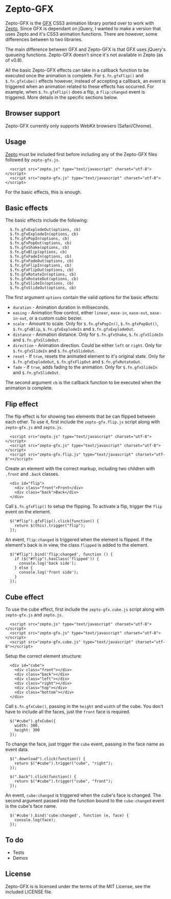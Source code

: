 # Zepto-GFX

Zepto-GFX is the [GFX](https://github.com/maccman/gfx) CSS3 animation library ported over to work with [Zepto](https://github.com/madrobby/zepto).  Since GFX is dependant on jQuery, I wanted to make a version that uses Zepto and it's CSS3 animation functions.  There are however, some differences between to two libraries.

The main difference between GFX and Zepto-GFX is that GFX uses jQuery's queueing functions.  Zepto-GFX doesn't since it's not available in Zepto (as of v0.8).

All the basic Zepto-GFX effects can take in a callback function to be executed once the animation is complete.  For `$.fn.gfxFlip()` and `$.fn.gfxCube()` effects however, instead of accepting a callback, an event is triggered when an animation related to these effects has occurred.  For example, when `$.fn.gfxFlip()` does a flip, a `flip:changed` event is triggered.  More details in the specific sections below.

## Browser support

Zepto-GFX currently only supports WebKit browsers (Safari/Chrome).

## Usage

[Zepto](https://github.com/madrobby/zepto) must be included first before including any of the Zepto-GFX files followed by `zepto-gfx.js`.

      <script src="zepto.js" type="text/javascript" charset="utf-8"></script>
      <script src="zepto-gfx.js" type="text/javascript" charset="utf-8"></script>
      
For the basic effects, this is enough.

## Basic effects

The basic effects include the following:

      $.fn.gfxExplodeOut(options, cb)
      $.fn.gfxExplodeIn(options, cb)
      $.fn.gfxPopIn(options, cb)
      $.fn.gfxPopOut(options, cb)
      $.fn.gfxShake(options, cb)
      $.fn.gfxBlip(options, cb)
      $.fn.gfxFadeIn(options, cb)
      $.fn.gfxFadeOut(options, cb)
      $.fn.gfxFlipIn(options, cb)
      $.fn.gfxFlipOut(options, cb)
      $.fn.gfxRotateIn(options, cb)
      $.fn.gfxRotateOut(options, cb)
      $.fn.gfxSlideIn(options, cb)
      $.fn.gfxSlideOut(options, cb)
      
The first argument `options` contain the valid options for the basic effects:

* `duration` - Animation duration in milliseconds.
* `easing` -  Animation flow control, either `linear`, `ease-in`, `ease-out`, `ease-in-out`, or a custom cubic bezier.
* `scale` - Amount to scale.  Only for `$.fn.gfxPopIn()`, `$.fn.gfxPopOut()`, `$.fn.gfxBlip`, `$.fn.gfxExplodeIn` and `$.fn.gfxExplodeOut`.
* `distance` - Animation distance.  Only for `$.fn.gfxShake`, `$.fn.gfxSlideIn` and `$.fn.gfxSlideOut`.
* `direction` - Animation direction.  Could be either `left` or `right`.  Only for `$.fn.gfxSlideIn` and `$.fn.gfxSlideOut`.
* `reset` - If `true`, resets the animated element to it's original state.  Only for `$.fn.gfxExplodeOut`, `$.fn.gfxFlipOut` and `$.fn.gfxRotateOut`.
* `fade` - If `true`, adds fading to the animation.  Only for `$.fn.gfxSlideIn` and `$.fn.gfxSlideOut`.

The second argument `cb` is the callback function to be executed when the animation is complete.

## Flip effect

The flip effect is for showing two elements that be can flipped between each other. To use it, first include the `zepto-gfx.flip.js` script along with `zepto-gfx.js` and `zepto.js`.

      <script src="zepto.js" type="text/javascript" charset="utf-8"></script>
      <script src="zepto-gfx.js" type="text/javascript" charset="utf-8"></script>
      <script src="zepto-gfx.flip.js" type="text/javascript" charset="utf-8"></script>
      
Create an element with the correct markup, including two children with `.front` and `.back` classes.

      <div id="flip">
        <div class="front">Front</div>
        <div class="back">Back</div>
      </div>
      
Call `$.fn.gfxFlip()` to setup the flipping. To activate a flip, trigger the `flip` event on the element.

      $("#flip").gfxFlip().click(function() {
        return $(this).trigger("flip");
      });
      
An event, `flip:changed` is triggered when the element is flipped.  If the element's back is in view, the class `flipped` is added to the element.

      $("#flip").bind('flip:changed', function () {
        if ($("#flip").hasClass('flipped')) {
          console.log('back side');
        } else {
          console.log('front side');
        }
      });
      
## Cube effect

To use the cube effect, first include the `zepto-gfx.cube.js` script along with `zepto-gfx.js` and `zepto.js`.

      <script src="zepto.js" type="text/javascript" charset="utf-8"></script>
      <script src="zepto-gfx.js" type="text/javascript" charset="utf-8"></script>
      <script src="zepto-gfx.cube.js" type="text/javascript" charset="utf-8"></script>
      
Setup the correct element structure:

      <div id="cube">
        <div class="front"></div>
        <div class="back"></div>
        <div class="left"></div>
        <div class="right"></div>
        <div class="top"></div>
        <div class="bottom"></div>
      </div>
      
Call `$.fn.gfxCube()`, passing in the `height` and `width` of the cube.  You don't have to include all the faces, just the `front` face is required.

      $("#cube").gfxCube({
        width: 300,
        height: 300
      });

To change the face, just trigger the `cube` event, passing in the face name as event data.

      $(".download").click(function() {
        return $("#cube").trigger("cube", "right");
      });

      $(".back").click(function() {
        return $("#cube").trigger("cube", "front");
      });
      
An event, `cube:changed` is triggered when the cube's face is changed.  The second argument passed into the function bound to the `cube:changed` event is the cube's face name.

      $('#cube').bind('cube:changed', function (e, face) {
        console.log(face);
      });
      
## To do

- Tests
- Demos

## License

Zepto-GFX is is licensed under the terms of the MIT License, see the included LICENSE file.
